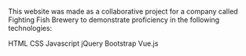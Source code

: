 
This website was made as a collaborative project for a company called Fighting Fish Brewery to demonstrate proficiency in the following technologies:

HTML
CSS
Javascript
jQuery
Bootstrap
Vue.js

